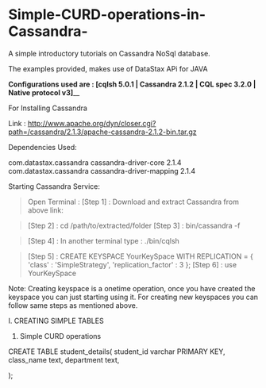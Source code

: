 # Simple-CURD-operations-in-Cassandra-


A simple introductory tutorials on Cassandra NoSql database.

The examples provided, makes use of DataStax APi for JAVA

**Configurations used are : [cqlsh 5.0.1 | Cassandra 2.1.2 | CQL spec 3.2.0 | Native protocol v3]**__

For Installing Cassandra 

Link :  http://www.apache.org/dyn/closer.cgi?path=/cassandra/2.1.3/apache-cassandra-2.1.2-bin.tar.gz

Dependencies Used: 

<dependency>
    <groupId>com.datastax.cassandra</groupId>
    <artifactId>cassandra-driver-core</artifactId>
    <version>2.1.4</version>
</dependency>

<dependency>
    <groupId>com.datastax.cassandra</groupId>
    <artifactId>cassandra-driver-mapping</artifactId>
    <version>2.1.4</version>
</dependency>


Starting Cassandra Service:

> Open  Terminal :
> [Step 1] : Download and extract Cassandra from above link:

> [Step 2] : cd /path/to/extracted/folder
[Step 3] : bin/cassandra -f 

> [Step 4] : In another terminal type : ./bin/cqlsh


> [Step 5] : CREATE KEYSPACE YourKeySpace
  WITH REPLICATION = { 'class' : 'SimpleStrategy', 'replication_factor' : 3 };
>[Step 6] : use  YourKeySpace

Note: Creating keyspace is a onetime operation, once you have created the keyspace you can just starting using it. For creating new keyspaces you can follow same steps as mentioned above.


I. CREATING SIMPLE TABLES


1. Simple  CURD operations 

CREATE TABLE student_details(
student_id varchar PRIMARY KEY,
class_name text,
department text,

);


